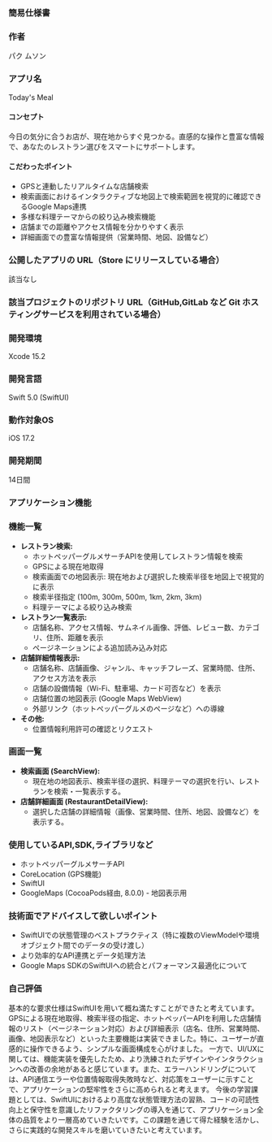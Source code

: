 ### 簡易仕様書

### 作者
パク ムソン

### アプリ名
Today's Meal

#### コンセプト
今日の気分に合うお店が、現在地からすぐ見つかる。直感的な操作と豊富な情報で、あなたのレストラン選びをスマートにサポートします。

#### こだわったポイント
-   GPSと連動したリアルタイムな店舗検索
-   検索画面におけるインタラクティブな地図上で検索範囲を視覚的に確認できるGoogle Maps連携
-   多様な料理テーマからの絞り込み検索機能
-   店舗までの距離やアクセス情報を分かりやすく表示
-   詳細画面での豊富な情報提供（営業時間、地図、設備など）

### 公開したアプリの URL（Store にリリースしている場合）
該当なし

### 該当プロジェクトのリポジトリ URL（GitHub,GitLab など Git ホスティングサービスを利用されている場合）


### 開発環境
Xcode 15.2

### 開発言語
Swift 5.0 (SwiftUI)

### 動作対象OS
iOS 17.2

### 開発期間
14日間

### アプリケーション機能

### 機能一覧
-   **レストラン検索:**
    -   ホットペッパーグルメサーチAPIを使用してレストラン情報を検索
    -   GPSによる現在地取得
    -   検索画面での地図表示: 現在地および選択した検索半径を地図上で視覚的に表示
    -   検索半径指定 (100m, 300m, 500m, 1km, 2km, 3km)
    -   料理テーマによる絞り込み検索
-   **レストラン一覧表示:**
    -   店舗名称、アクセス情報、サムネイル画像、評価、レビュー数、カテゴリ、住所、距離を表示
    -   ページネーションによる追加読み込み対応
-   **店舗詳細情報表示:**
    -   店舗名称、店舗画像、ジャンル、キャッチフレーズ、営業時間、住所、アクセス方法を表示
    -   店舗の設備情報（Wi-Fi、駐車場、カード可否など）を表示
    -   店舗位置の地図表示 (Google Maps WebView)
    -   外部リンク（ホットペッパーグルメのページなど）への導線
-   **その他:**
    -   位置情報利用許可の確認とリクエスト

### 画面一覧
-   **検索画面 (SearchView):**
    -   現在地の地図表示、検索半径の選択、料理テーマの選択を行い、レストランを検索・一覧表示する。
-   **店舗詳細画面 (RestaurantDetailView):**
    -   選択した店舗の詳細情報（画像、営業時間、住所、地図、設備など）を表示する。

### 使用しているAPI,SDK,ライブラリなど
-   ホットペッパーグルメサーチAPI
-   CoreLocation (GPS機能)
-   SwiftUI
-   GoogleMaps (CocoaPods経由, 8.0.0) - 地図表示用

### 技術面でアドバイスして欲しいポイント
-   SwiftUIでの状態管理のベストプラクティス（特に複数のViewModelや環境オブジェクト間でのデータの受け渡し）
-   より効率的なAPI連携とデータ処理方法
-   Google Maps SDKのSwiftUIへの統合とパフォーマンス最適化について

### 自己評価
基本的な要求仕様はSwiftUIを用いて概ね満たすことができたと考えています。GPSによる現在地取得、検索半径の指定、ホットペッパーAPIを利用した店舗情報のリスト（ページネーション対応）および詳細表示（店名、住所、営業時間、画像、地図表示など）といった主要機能は実装できました。特に、ユーザーが直感的に操作できるよう、シンプルな画面構成を心がけました。
一方で、UI/UXに関しては、機能実装を優先したため、より洗練されたデザインやインタラクションへの改善の余地があると感じています。また、エラーハンドリングについては、API通信エラーや位置情報取得失敗時など、対応策をユーザーに示すことで、アプリケーションの堅牢性をさらに高められると考えます。
今後の学習課題としては、SwiftUIにおけるより高度な状態管理方法の習熟、コードの可読性向上と保守性を意識したリファクタリングの導入を通じて、アプリケーション全体の品質をより一層高めていきたいです。この課題を通じて得た経験を活かし、さらに実践的な開発スキルを磨いていきたいと考えています。
